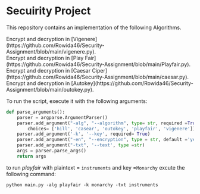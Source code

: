 # Secuirity Project

This repository contains an implementation of the following Algorithms.
<dl>
    <dt> Encrypt and decryption in [Vigenere](https://github.com/Rowida46/Security-Assignment/blob/main/vigenere.py). </dt>
    <dt>Encrypt and decryption in [Play Fair](https://github.com/Rowida46/Security-Assignment/blob/main/Playfair.py). </dt>
    <dt>Encrypt and decryption in  [Caesar Ciper](https://github.com/Rowida46/Security-Assignment/blob/main/caesar.py). </dt>
    <dt>Encrypt and decryption in  [Autokey](https://github.com/Rowida46/Security-Assignment/blob/main/outokey.py). </dt>

To run the script, execute it with the following arguments:

```python
def parse_arguments():
    parser = argparse.ArgumentParser()
    parser.add_argument("-alg", "--algorithm", type= str, required =True,
        choices= ['hill', 'casear', 'outokey', 'playfair', 'vigenere'])
    parser.add_argument('-k', '--key', required= True)
    parser.add_argument("-en", "--encryption", type = str, default ='yes', choices= ["yes" , "no"])
    parser.add_argument("-txt", '--text', type =str)
    args = parser.parse_args()
    return args
```

to run *playfair* with plaintext = `instruments` and key =`Monarchy` excute the following command:

`python main.py -alg playfair -k monarchy -txt instruments `